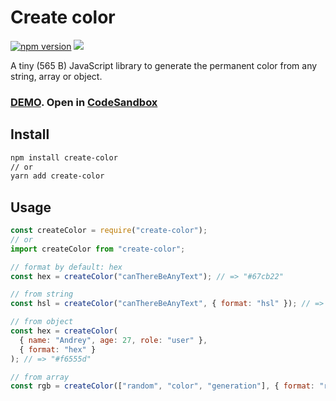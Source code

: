 # Create color

[![npm version](https://badge.fury.io/js/create-color.svg)](https://badge.fury.io/js/create-color) ![](https://img.shields.io/npm/dm/create-color.svg)

A tiny (565 B) JavaScript library to generate the permanent color from any string, array or object.

### [DEMO](https://zrizh.csb.app/). Open in [CodeSandbox](https://codesandbox.io/s/create-color-value-test-zrizh)

## Install

```bash
npm install create-color
// or
yarn add create-color
```

## Usage

```js
const createColor = require("create-color");
// or
import createColor from "create-color";
```

```js
// format by default: hex
const hex = createColor("canThereBeAnyText"); // => "#67cb22"
```

```js
// from string
const hsl = createColor("canThereBeAnyText", { format: "hsl" }); // => "hsl(96,71%,46%)"

// from object
const hex = createColor(
  { name: "Andrey", age: 27, role: "user" },
  { format: "hex" }
); // => "#f6555d"

// from array
const rgb = createColor(["random", "color", "generation"], { format: "rgb" }); // => "rgb(218,179,136)"
```
